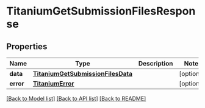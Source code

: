 # TitaniumGetSubmissionFilesResponse


## Properties
Name | Type | Description | Notes
------------ | ------------- | ------------- | -------------
**data** | [**TitaniumGetSubmissionFilesData**](TitaniumGetSubmissionFilesData.md) |  | [optional] 
**error** | [**TitaniumError**](TitaniumError.md) |  | [optional] 

[[Back to Model list]](../README.md#documentation-for-models) [[Back to API list]](../README.md#documentation-for-api-endpoints) [[Back to README]](../README.md)


